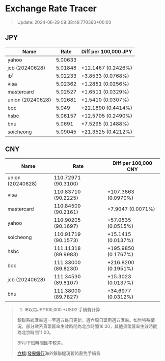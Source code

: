 # Exchange Rate Tracer

> Update: 2024-06-29 09:38:49.770360+00:00

## JPY

| Name             |    Rate | Diff per 100,000 JPY   |
|------------------|---------|------------------------|
| yahoo            | 5.00633 |                        |
| jcb (20240628)   | 5.01848 | +12.1467 (0.2426%)     |
| ib¹              | 5.02233 | +3.8533 (0.0768%)      |
| visa             | 5.02362 | +1.2851 (0.0256%)      |
| mastercard       | 5.02527 | +1.6511 (0.0329%)      |
| union (20240628) | 5.02681 | +1.5410 (0.0307%)      |
| boc              | 5.049   | +22.1890 (0.4414%)     |
| hsbc             | 5.06157 | +12.5705 (0.2490%)     |
| bnu              | 5.0691  | +7.5295 (0.1488%)      |
| soicheong        | 5.09045 | +21.3525 (0.4212%)     |

## CNY

| Name             | Rate                | Diff per 100,000 CNY   |
|------------------|---------------------|------------------------|
| union (20240628) | 110.72971	(90.3100) |                        |
| visa             | 110.83710	(90.2225) | +107.3863 (0.0970%)    |
| mastercard       | 110.84500	(90.2161) | +7.9047 (0.0071%)      |
| yahoo            | 110.90205	(90.1697) | +57.0535 (0.0515%)     |
| soicheong        | 110.91719	(90.1573) | +15.1415 (0.0137%)     |
| hsbc             | 111.11318	(89.9983) | +195.9850 (0.1767%)    |
| boc              | 111.33000	(89.8230) | +216.8200 (0.1951%)    |
| jcb (20240628)   | 111.34530	(89.8107) | +15.3023 (0.0137%)     |
| bnu              | 111.38000	(89.7827) | +34.6977 (0.0312%)     |


> 1. IB以每JPY100,000 +USD2 手續費計算
>
> 銀聯系統匯率週一至週五每日更新，週六周日延用週五匯率。如無特殊情況，部分歐系貨幣匯率生效時間為北京時間16:30，其他貨幣匯率生效時間為北京時間11:00。
>
> BNU下班時間匯率較差。
>
> [立橋](https://www.wlbank.com.mo/uploads/ueditor/file/20181211/1544536513900230.pdf)/[發展銀行](https://www.mdb.com.mo/Service_Charges_20230728.pdf)海外銀聯提現暫時豁免手續費

